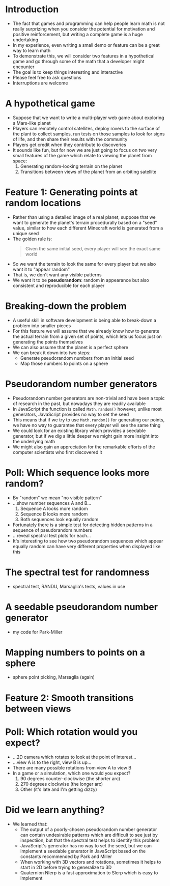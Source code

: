 # Introduction

- The fact that games and programming can help people learn math
  is not really surprizing when you consider
  the potential for motivation and positive reinforcement,
  but writing a complete game is a huge undertaking
- In my experience, even writing a small demo or feature
  can be a great way to learn math
- To demonstrate this, we will consider two features
  in a hypothetical game
  and go through some of the math that a developer might encounter
- The goal is to keep things interesting and interactive
- Please feel free to ask questions
- Interruptions are welcome

# A hypothetical game

- Suppose that we want to write a multi-player web game
  about exploring a Mars-like planet
- Players can remotely control satellites, deploy rovers
  to the surface of the plant to collect samples,
  run tests on those samples to look for signs of life,
  and then share their results with the community
- Players get credit when they contribute to discoveries
- It sounds like fun, but for now we are just going to focus
  on two very small features of the game
  which relate to viewing the planet from space:
  1. Generating random-looking terrain on the planet
  1. Transitions between views of the planet
     from an orbiting satellite

# Feature 1: Generating points at random locations

- Rather than using a detailed image of a real planet,
  suppose that we want to generate the planet's terrain procedurally
  based on a "seed" value,
  similar to how each different Minecraft world
  is generated from a unique seed
- The golden rule is:
  > Given the same initial seed,
      every player will see the exact same world
- So we want the terrain to look the same for every player
  but we also want it to "appear random"
- That is, we don't want any visible patterns
- We want it to be **pseudorandom**: random in appearance
  but also consistent and reproducible for each player

# Breaking-down the problem

- A useful skill in software development
  is being able to break-down a problem into smaller pieces
- For this feature we will assume that we already know
  how to generate the actual terrain from a given set of points,
  which lets us focus just on generating the points themselves
- We can also assume that the planet is a perfect sphere
- We can break it down into two steps:
  - Generate pseudorandom numbers from an initial seed
  - Map those numbers to points on a sphere

# Pseudorandom number generators

- Pseudorandom number generators are non-trivial
  and have been a topic of research in the past,
  but nowadays they are readily available
- In JavaScript the function is called `Math.random()`
  however, unlike most generators, JavaScript
  provides no way to set the seed
- This means that if we try to use `Math.random()`
  for generating our points,
  we have no way to guarantee
  that every player will see the same thing
- We could look for an existing library
  which provides a seedable generator,
  but if we dig a little deeper
  we might gain more insight
  into the underlying math
- We might also gain an appreciation
  for the remarkable efforts
  of the computer scientists who first discovered it

# Poll: Which sequence looks more random?

- By "random" we mean "no visible pattern"
- ...show number sequences A and B...
  1. Sequence A looks more random
  1. Sequence B looks more random
  1. Both sequences look equally random
- Fortunately there is a simple test
  for detecting hidden patterns
  in a sequence of pseudorandom numbers
- ...reveal spectral test plots for each...
- It's interesting to see how two pseudorandom sequences
  which appear equally random
  can have very different properties
  when displayed like this

# The spectral test for randomness

- spectral test, RANDU, Marsaglia's tests, values in use

# A seedable pseudorandom number generator

- my code for Park-Miller

# Mapping numbers to points on a sphere

- sphere point picking, Marsaglia (again)

# Feature 2: Smooth transitions between views

# Poll: Which rotation would you expect?

- ...2D camera which rotates to look at the point of interest...
- ...view A is to the right, view B is up...
- There are many possible rotations
  from view A to view B
- In a game or a simulation, which one would you expect?
  1. 90 degrees counter-clockwise (the shorter arc)
  1. 270 degrees clockwise (the longer arc)
  1. Other (it's late and I'm getting dizzy)

# Did we learn anything?

- We learned that:
  - The output of a poorly-chosen pseudorandom number generator
    can contain undesirable patterns
    which are difficult to see just by inspectiion,
    but that the spectral test helps to identify this problem
  - JavaScript's generator has no way to set the seed,
    but we can implement a seedable generator in JavaScript
    based on the constants recommended by Park and Miller
  - When working with 3D vectors and rotations,
    sometimes it helps to start in 2D
    before trying to generalize to 3D
  - Quaternion Nlerp is a fast approximation to Slerp
    which is easy to implement

